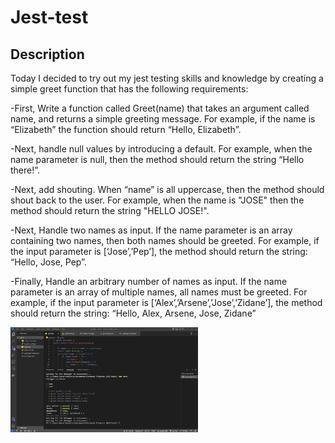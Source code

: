# Jest-test


## Description
Today I decided to try out my jest testing skills and knowledge by creating a simple greet function that has the following requirements:



-First, Write a function called Greet(name) that takes an argument called name, and returns a simple greeting message. For example, if the name is “Elizabeth” the function should return “Hello, Elizabeth”.

-Next, handle null values by introducing a default. For example, when the name parameter is null, then the method should return the string “Hello there!”.

-Next, add shouting. When “name” is all uppercase, then the method should shout back to the user. For example, when the name is "JOSE" then the method should return the string "HELLO JOSE!".

-Next, Handle two names as input. If the name parameter is an array containing two names, then both names should be greeted. For example, if the input parameter is [‘Jose’,’Pep’], the method should return the string: “Hello, Jose, Pep”. 

-Finally, Handle an arbitrary number of names as input. If the name parameter is an array of multiple names, all names must be greeted. For example, if the input parameter is [‘Alex’,’Arsene’,’Jose’,’Zidane’], the method should return the string: “Hello, Alex, Arsene, Jose, Zidane”



<img src= "jesttest1.png" width= '300'/>
